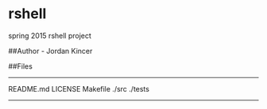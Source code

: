 # rshell
spring 2015 rshell project

##Author - Jordan Kincer


##Files

***
README.md
LICENSE
Makefile
./src
./tests
***


